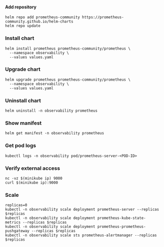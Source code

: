 #### Add repository
```shell
helm repo add prometheus-community https://prometheus-community.github.io/helm-charts
helm repo update
```
### Install chart
```shell
helm install prometheus prometheus-community/prometheus \
  --namespace observability \
  --values values.yaml
```
### Upgrade chart
```shell
helm upgrade prometheus prometheus-community/prometheus \
  --namespace observability \
  --values values.yaml
```
### Uninstall chart
```shell
helm uninstall -n observability prometheus
```
### Show manifest
```shell
helm get manifest -n observability prometheus
```
### Get pod logs
```shell
kubectl logs -n observability pod/prometheus-server-<POD-ID>
```
### Verify external access
```shell
nc -vz $(minikube ip) 9000
curl $(minikube ip):9000
```
### Scale
```shell
replicas=0
kubectl -n observability scale deployment prometheus-server --replicas $replicas
kubectl -n observability scale deployment prometheus-kube-state-metrics --replicas $replicas
kubectl -n observability scale deployment prometheus-prometheus-pushgateway --replicas $replicas
kubectl -n observability scale sts prometheus-alertmanager --replicas $replicas
```
